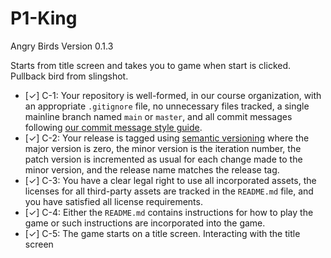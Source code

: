 # P1-King
Angry Birds
Version 0.1.3

Starts from title screen and takes you to game when start is clicked. Pullback bird from slingshot.

- [✓] C-1: Your repository is well-formed, in our course organization, with an appropriate <code>.gitignore</code> file, no unnecessary files tracked, a single mainline branch named <code>main</code> or <code>master</code>, and all commit messages following <a href="https://cbea.ms/git-commit/">our commit message style guide</a>.
- [✓] C-2: Your release is tagged using <a href="https://semver.org/">semantic versioning</a> where the major version is zero, the minor version is the iteration number, the patch version is incremented as usual for each change made to the minor version, and the release name matches the release tag.
- [✓] C-3: You have a clear legal right to use all incorporated assets, the licenses for all third-party assets are tracked in the <code>README.md</code> file, and you have satisfied all license requirements.
- [✓] C-4: Either the <code>README.md</code> contains instructions for how to play the game or such instructions are incorporated into the game.
- [✓] C-5: The game starts on a title screen. Interacting with the title screen 
